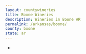 ```yaml
---
layout: countywineries
title: Boone Wineries
description: Wineries in Boone AR
permalink: /arkansas/boone/
county: boone
state: ar
---
```

-

